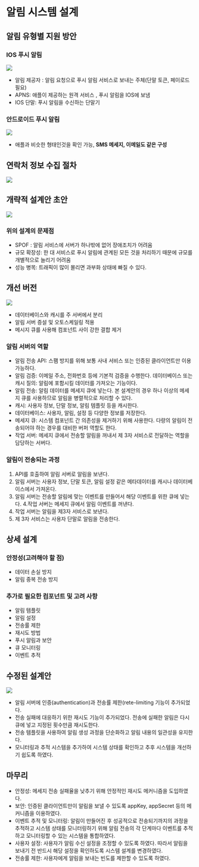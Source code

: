 # 알림 시스템 설계

## 알림 유형별 지원 방안
### IOS 푸시 알림 
![](https://velog.velcdn.com/images/haron/post/b59cafde-f1da-46a1-830d-7ac322050803/image.png)

- 알림 제공자 : 알림 요청으로 푸시 알림 서비스로 보내는 주체(단말 토큰, 페이로드 필요)
- APNS: 애플이 제공하는 원격 서비스 , 푸시 알림을 IOS에 보냄
- IOS 단말: 푸시 알림을 수신하는 단말기

### 안드로이드 푸시 알림
![](https://velog.velcdn.com/images/haron/post/3592b9e6-a6e2-4f0b-a31a-d3c5c305adca/image.png)
- 애플과 비슷한 형태인것을 확인 가능, <strong>SMS 메세지, 이메일도 같은 구성</strong>

## 연락처 정보 수집 절차
![](https://velog.velcdn.com/images/haron/post/d4ea5ac3-307e-4165-bbeb-a7ab7c15e177/image.png)

## 개략적 설계안 초안 
![](https://velog.velcdn.com/images/haron/post/c3d6a47f-99e3-43ae-b688-c4ee728524d9/image.png)
### 위의 설계의 문제점
- SPOF : 알림 서비스에 서버가 하나밖에 없어 장애조치가 어려움
- 규모 확장성: 한 대 서비스로 푸시 알림에 관계된 모든 것을 처리하기 때문에 규모를 개별적으로 늘리기 어려움
- 성능 병목: 트래픽이 많이 몰리면 과부화 상태에 빠질 수 있다.

## 개선 버전
![](https://velog.velcdn.com/images/haron/post/d26842ef-18af-4793-a87d-390fa38b0efd/image.png)
- 데이터베이스와 캐시를 주 서버에서 분리
- 알림 서버 증설 및 오토스케일링 적용
- 메시지 큐를 사용해 컴포넌트 사이 강한 결합 제거
### 알림 서버의 역할
- 알림 전송 API: 스팸 방지를 위해 보통 사내 서비스 또는 인증된 클라이언트만 이용 가능하다.
- 알림 검증: 이메일 주소, 전화번호 등에 기본적 검증을 수행한다.
데이터베이스 또는 캐시 질의: 알림에 포함시킬 데이터를 가져오는 기능이다.
- 알림 전송: 알림 데이터를 메세지 큐에 넣는다. 본 설계안의 경우 하나 이상의 메세지 큐를 사용하므로 알림을 병렬적으로 처리할 수 있다.
- 캐시: 사용자 정보, 단말 정보, 알림 템플릿 등을 캐시한다.
- 데이터베이스: 사용자, 알림, 설정 등 다양한 정보를 저장한다.
- 메세지 큐: 시스템 컴포넌트 간 의존성을 제거하기 위해 사용한다. 다량의 알림이 전송되어야 하는 경우를 대비한 버퍼 역할도 한다.
- 작업 서버: 메세지 큐에서 전송할 알림을 꺼내서 제 3자 서비스로 전달하는 역할을 담당하는 서버다.

### 알림이 전송되는 과정
1. API를 호출하여 알림 서버로 알림을 보낸다.
2. 알림 서버는 사용자 정보, 단말 토큰, 알림 설정 같은 메타데이터를 캐시나 데이터베이스에서 가져온다.
3. 알림 서버는 전송할 알림에 맞는 이벤트를 만들어서 해당 이벤트를 위한 큐에 넣는다.
4.작업 서버는 메세지 큐에서 알림 이벤트를 꺼낸다.
5. 작업 서버는 알림을 제3자 서비스로 보낸다.
6. 제 3자 서비스는 사용자 단말로 알림을 전송한다.

## 상세 설계
### 안정성(고려해야 할 점)
- 데이터 손실 방지
- 알림 중복 전송 방지

### 추가로 필요한 컴포넌트 및 고려 사항 
- 알림 템플릿
- 알림 설정
- 전송률 제한
- 재시도 방법
- 푸시 알림과 보안
- 큐 모니터링
- 이벤트 추적

## 수정된 설계안 
![](https://velog.velcdn.com/images/haron/post/83ceae6c-83d6-45a2-9ac5-4225a738d3e2/image.png)
- 알림 서버에 인증(authentication)과 전송률 제한(rete-limiting 기능이 추가되었다.
- 전송 실패에 대응하기 위한 재시도 기능이 추가되었다. 전송에 실패한 알림은 다시 큐에 넣고 지정된 횟수만큼 재시도한다.
- 전송 템플릿을 사용하여 알림 생성 과정을 단순화하고 알림 내용의 일관성을 유지한다.
- 모니터링과 추적 시스템을 추가하여 시스템 상태를 확인하고 추후 시스템을 개선하기 쉽도록 하였다.


## 마무리
- 안정성: 메세지 전송 실패율을 낮추기 위해 안정적인 재시도 메커니즘을 도입하였다.
- 보안: 인증된 클라이언트만이 알림을 보낼 수 있도록 appKey, appSecret 등의 메커니즘을 이용하였다.
- 이벤트 추적 및 모니터링: 알림이 만들어진 후 성공적으로 전송되기까지의 과정을 추적하고 시스템 상태를 모니터링하기 위해 알림 전송의 각 단계마다 이벤트를 추적하고 모니터링할 수 있는 시스템을 통합하였다.
- 사용자 설정: 사용자가 알림 수신 설정을 조정할 수 있도록 하였다. 따라서 알림을 보내기 전 반드시 해당 설정을 확인하도록 시스템 설계를 변경하였다.
- 전송률 제한: 사용자에게 알림을 보내는 빈도를 제한할 수 있도록 하였다.
